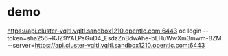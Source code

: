 # demo
https://api.cluster-vqltl.vqltl.sandbox1210.opentlc.com:6443
oc login --token=sha256~KJZ9YALPsGuD4_EsdzZnBdwAhe-bLHuWwXm3mwm-8ZM --server=https://api.cluster-vqltl.vqltl.sandbox1210.opentlc.com:6443
